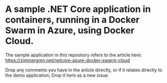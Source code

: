 # A sample .NET Core application in containers, running in a Docker Swarm in Azure, using Docker Cloud. 

The sample application in this repository refers to the article here: https://zimmergren.net/netcore-azure-docker-swarm-cloud

Drop any comments you have in the article directly, or if it relates directly to the demo application; Drop it here as a new issue.
